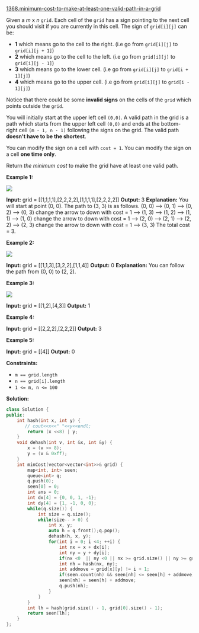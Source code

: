 [1368.minimum-cost-to-make-at-least-one-valid-path-in-a-grid](https://leetcode.com/problems/minimum-cost-to-make-at-least-one-valid-path-in-a-grid/)  

Given a _m_ x _n_ `grid`. Each cell of the `grid` has a sign pointing to the next cell you should visit if you are currently in this cell. The sign of `grid[i][j]` can be:

*   **1** which means go to the cell to the right. (i.e go from `grid[i][j]` to `grid[i][j + 1]`)
*   **2** which means go to the cell to the left. (i.e go from `grid[i][j]` to `grid[i][j - 1]`)
*   **3** which means go to the lower cell. (i.e go from `grid[i][j]` to `grid[i + 1][j]`)
*   **4** which means go to the upper cell. (i.e go from `grid[i][j]` to `grid[i - 1][j]`)

Notice that there could be some **invalid signs** on the cells of the `grid` which points outside the `grid`.

You will initially start at the upper left cell `(0,0)`. A valid path in the grid is a path which starts from the upper left cell `(0,0)` and ends at the bottom-right cell `(m - 1, n - 1)` following the signs on the grid. The valid path **doesn't have to be the shortest**.

You can modify the sign on a cell with `cost = 1`. You can modify the sign on a cell **one time only**.

Return _the minimum cost_ to make the grid have at least one valid path.

**Example 1:**

![](https://assets.leetcode.com/uploads/2020/02/13/grid1.png)

**Input:** grid = \[\[1,1,1,1\],\[2,2,2,2\],\[1,1,1,1\],\[2,2,2,2\]\]
**Output:** 3
**Explanation:** You will start at point (0, 0).
The path to (3, 3) is as follows. (0, 0) --> (0, 1) --> (0, 2) --> (0, 3) change the arrow to down with cost = 1 --> (1, 3) --> (1, 2) --> (1, 1) --> (1, 0) change the arrow to down with cost = 1 --> (2, 0) --> (2, 1) --> (2, 2) --> (2, 3) change the arrow to down with cost = 1 --> (3, 3)
The total cost = 3.

**Example 2:**

![](https://assets.leetcode.com/uploads/2020/02/13/grid2.png)

**Input:** grid = \[\[1,1,3\],\[3,2,2\],\[1,1,4\]\]
**Output:** 0
**Explanation:** You can follow the path from (0, 0) to (2, 2).

**Example 3:**

![](https://assets.leetcode.com/uploads/2020/02/13/grid3.png)

**Input:** grid = \[\[1,2\],\[4,3\]\]
**Output:** 1

**Example 4:**

**Input:** grid = \[\[2,2,2\],\[2,2,2\]\]
**Output:** 3

**Example 5:**

**Input:** grid = \[\[4\]\]
**Output:** 0

**Constraints:**

*   `m == grid.length`
*   `n == grid[i].length`
*   `1 <= m, n <= 100`  



**Solution:**  

```cpp
class Solution {
public:
    int hash(int x, int y) {
       // cout<<x<<" "<<y<<endl;
        return (x <<8) | y;
    }
    void dehash(int v, int &x, int &y) {
        x = (v >> 8);
        y = (v & 0xff);
    }
    int minCost(vector<vector<int>>& grid) {
        map<int, int> seen;
        queue<int> q;
        q.push(0);
        seen[0] = 0;
        int ans = 0;
        int dx[4] = {0, 0, 1, -1};
        int dy[4] = {1, -1, 0, 0};
        while(q.size()) {
            int size = q.size();
            while(size-- > 0) {
                int x, y;
                auto h = q.front();q.pop();
                dehash(h, x, y);
                for(int i = 0; i <4; ++i) {
                    int nx = x + dx[i];
                    int ny = y + dy[i];
                    if(nx <0  || ny <0 || nx >= grid.size() || ny >= grid[0].size()) continue;
                    int nh = hash(nx, ny);
                    int addmove = grid[x][y] != i + 1;
                    if(seen.count(nh) && seen[nh] <= seen[h] + addmove) continue;
                    seen[nh] = seen[h] + addmove;
                    q.push(nh);
                }
            }
        }
        int lh = hash(grid.size() - 1, grid[0].size() - 1);
        return seen[lh];
    }
};
```
      